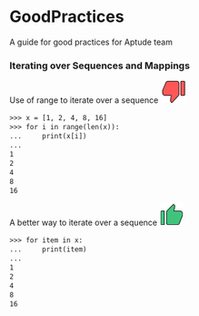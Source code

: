 # GoodPractices
A guide for good practices for Aptude team

### Iterating over Sequences and Mappings

Use of range to iterate over a sequence ![Screenshot](bad.png)

    >>> x = [1, 2, 4, 8, 16]
    >>> for i in range(len(x)):
    ...     print(x[i])
    ... 
    1
    2
    4
    8
    16

A better way to iterate over a sequence ![Screenshot](good.png)

    >>> for item in x:
    ...     print(item)
    ... 
    1
    2
    4
    8
    16
